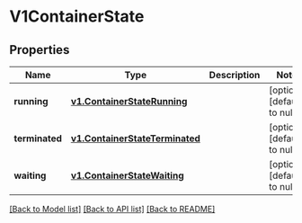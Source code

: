 # V1ContainerState
## Properties

Name | Type | Description | Notes
------------ | ------------- | ------------- | -------------
**running** | [**v1.ContainerStateRunning**](v1.ContainerStateRunning.md) |  | [optional] [default to null]
**terminated** | [**v1.ContainerStateTerminated**](v1.ContainerStateTerminated.md) |  | [optional] [default to null]
**waiting** | [**v1.ContainerStateWaiting**](v1.ContainerStateWaiting.md) |  | [optional] [default to null]

[[Back to Model list]](../README.md#documentation-for-models) [[Back to API list]](../README.md#documentation-for-api-endpoints) [[Back to README]](../README.md)

